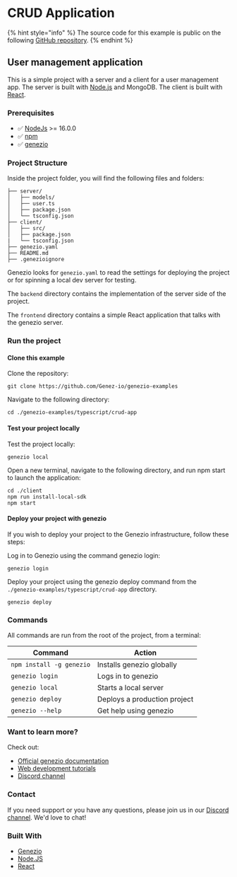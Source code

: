 # CRUD Application

{% hint style="info" %}
The source code for this example is public on the following [GitHub repository](https://github.com/Genez-io/genezio-examples/tree/master/typescript/crud-app).
{% endhint %}

## User management application

This is a simple project with a server and a client for a user management app. The server is built with [Node.js](https://nodejs.org/en/) and MongoDB. The client is built with [React](https://reactjs.org/).

### Prerequisites

* ✅ [NodeJs](https://nodejs.org) >= 16.0.0
* ✅ [npm](https://www.npmjs.com/)
* ✅ [genezio](https://genez.io/)

### Project Structure

Inside the project folder, you will find the following files and folders:

```
├── server/
│   ├── models/
│   ├── user.ts
│   ├── package.json
│   └── tsconfig.json
├── client/
│   ├── src/
│   ├── package.json
|   └── tsconfig.json
├── genezio.yaml
├── README.md
├── .genezioignore
```

Genezio looks for `genezio.yaml` to read the settings for deploying the project or for spinning a local dev server for testing.

The `backend` directory contains the implementation of the server side of the project.

The `frontend` directory contains a simple React application that talks with the genezio server.

### Run the project

#### Clone this example

Clone the repository:

```
git clone https://github.com/Genez-io/genezio-examples
```

Navigate to the following directory:

```
cd ./genezio-examples/typescript/crud-app
```

#### Test your project locally

Test the project locally:

```
genezio local
```

Open a new terminal, navigate to the following directory, and run npm start to launch the application:

```
cd ./client
npm run install-local-sdk
npm start
```

#### Deploy your project with genezio

If you wish to deploy your project to the Genezio infrastructure, follow these steps:

Log in to Genezio using the command genezio login:

```
genezio login
```

Deploy your project using the genezio deploy command from the `./genezio-examples/typescript/crud-app` directory.

```
genezio deploy
```

### Commands

All commands are run from the root of the project, from a terminal:

| Command                  | Action                       |
| ------------------------ | ---------------------------- |
| `npm install -g genezio` | Installs genezio globally    |
| `genezio login`          | Logs in to genezio           |
| `genezio local`          | Starts a local server        |
| `genezio deploy`         | Deploys a production project |
| `genezio --help`         | Get help using genezio       |

### Want to learn more?

Check out:

* [Official genezio documentation](https://genez.io/docs)
* [Web development tutorials](https://genez.io/blog)
* [Discord channel](https://discord.gg/uc9H5YKjXv)

### Contact

If you need support or you have any questions, please join us in our [Discord channel](https://discord.gg/uc9H5YKjXv). We'd love to chat!

### Built With

* [Genezio](https://genez.io/)
* [Node.JS](https://nodejs.org/en/)
* [React](https://reactjs.org/)
